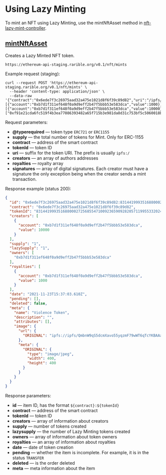 # Using Lazy Minting

To mint an NFT using Lazy Minting, use the mintNftAsset method in [nft-lazy-mint-controller](https://ethereum-api.rarible.org/v0.1/doc#tag/nft-lazy-mint-controller).

## [mintNftAsset](https://ethereum-api.rarible.org/v0.1/doc#operation/mintNftAsset)

Creates a Lazy Minted NFT token.

`https://ethereum-api-staging.rarible.org/v0.1/nft/mints`

Example request (staging):

```shell
curl --request POST 'https://ethereum-api-staging.rarible.org/v0.1/nft/mints' \
  --header 'content-type: application/json' \
  --data-raw '{"contract":"0x6ede7f3c26975aad32a475e1021d8f6f39c89d82","uri":"/ipfs/QmWeVMxWPbz2AdGhrZdi3ZQXVdppzPPakXfdavtu9syyA7","royalties":[{"account":"0xb7d1f311ef648f0a9d9eff2b47f5bbb53e583dca","value":1000}],"creators":[{"account":"0xb7d1f311ef648f0a9d9eff2b47f5bbb53e583dca","value":10000}],"tokenId":"83144199935168800027256855471009236590928205711995533202494108027144764391425","@type":"ERC721","signatures":["0xf91e21cda6fc519f4b3ea77086393482a65f715b3e981da8d31c753bf5c5060018b4460cc9935f397808d14365e64214c18d0fc46441b55e0858a398ff7ffc8c1b"]}'
```

Request parameters:

* **@typerequired** — token type `ERC721` or `ERC1155`
* **supply** — the total number of tokens for Mint. Only for ERC-1155
* **contract** — address of the smart contract
* **tokenId** — token ID
* **uri** — suffix for the token URI. The prefix is usually `ipfs:/`
* **creators** — an array of authors addresses
* **royalties** — royalty array
* **signatures** — array of digital signatures. Each creator must have a signature the only exception being when the creator sends a mint transaction.

Response example (status 200):

```json
{
  "id": "0x6ede7f3c26975aad32a475e1021d8f6f39c89d82:83144199935168800027256855471009236590928205711995533202494108027144764391425",
  "contract": "0x6ede7f3c26975aad32a475e1021d8f6f39c89d82",
  "tokenId": "83144199935168800027256855471009236590928205711995533202494108027144764391425",
  "creators": [
    {
      "account": "0xb7d1f311ef648f0a9d9eff2b47f5bbb53e583dca",
      "value": 10000
    }
  ],
  "supply": "1",
  "lazySupply": "1",
  "owners": [
    "0xb7d1f311ef648f0a9d9eff2b47f5bbb53e583dca"
  ],
  "royalties": [
    {
      "account": "0xb7d1f311ef648f0a9d9eff2b47f5bbb53e583dca",
      "value": 1000
    }
  ],
  "date": "2021-11-23T15:37:03.610Z",
  "pending": [],
  "deleted": false,
  "meta": {
    "name": "Violence Token",
    "description": "",
    "attributes": [],
    "image": {
      "url": {
        "ORIGINAL": "ipfs://ipfs/QmbnW9qS5dcmXavo55yqzmF79wWT6qTcYKBAAaS3gDgrDa/image.jpeg"
      },
      "meta": {
        "ORIGINAL": {
          "type": "image/jpeg",
          "width": 400,
          "height": 400
        }
      }
    }
  }
}
```

Response parameters:

* **id** — item ID, has the format `${contract}:${tokenId}`
* **contract** — address of the smart contract
* **tokenId** — token ID
* **creators** — array of information about creators
* **supply** — number of tokens created
* **lazysupply** — the number of Lazy Minting tokens created
* **owners** — array of information about token owners
* **royalties** — an array of information about royalties
* **date** — date of token creation
* **pending** — whether the item is incomplete. For example, it is in the status `TRANSFER`
* **deleted** — is the order deleted
* **meta** — meta information about the item
